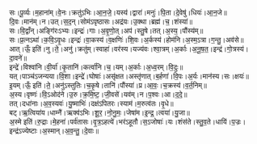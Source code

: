 

  
सः।पू॒र्व्यः।म॒हाना॑म्।वे॒नः।क्रतु॑ऽभिः।आ॒न॒जे॒।यस्य॑।द्वारा॑।मनुः॑।पि॒ता।दे॒वेषु॑।धियः॑।आ॒न॒जे॥  
दि॒वः।मान॑म्।न।उत्।स॒द॒न्।सोम॑ऽपृष्ठासः।अद्र॑यः।उ॒क्था।ब्रह्म॑।च॒।शंस्या॑॥  
सः।वि॒द्वाँन्।अङ्गि॑रःऽभ्यः।इन्द्रः॑।गाः।अ॒वृ॒णो॒त्।अप॑।स्तु॒षे।तत्।अ॒स्य॒।पौंस्य॑म्॥  
सः।प्र॒त्नऽथा॑।क॒वि॒ऽवृ॒धः।इन्द्रः॑।वा॒कस्य॑।व॒क्षणिः॑।शि॒वः।अ॒र्कस्य॑।होम॑नि।अ॒स्म॒ऽत्रा।ग॒न्तु॒।अव॑से॥  
आत्।ऊँ॒ इति॑।नु।ते॒।अनु॑।क्रतु॑म्।स्वाहा॑।वर॑स्य।यज्य॑वः।श्वा॒त्रम्।अ॒र्काः।अ॒नू॒ष॒त॒।इन्द्र॑।गो॒त्रस्य॑।दा॒वने॑॥  
इन्द्रे॑।विश्वा॑नि।वी॒र्या॑।कृ॒तानि॑।कर्त्वा॑नि।च॒।यम्।अ॒र्काः।अ॒ध्व॒रम्।वि॒दुः॥  
यत्।पाञ्च॑ऽजन्यया।वि॒शा।इन्द्रे॑।घोषाः॑।असृ॑क्षत।अस्तृ॑णात्।ब॒र्हणा॑।वि॒पः।अ॒र्यः।मान॑स्य।सः।क्षयः॑॥  
इ॒यम्।ऊँ॒ इति॑।ते॒।अनु॑ऽस्तुतिः।च॒कृ॒षे।तानि॑।पौंस्या॑।प्र।आ॒वः॒।च॒क्रस्य॑।व॒र्त॒निम्॥  
अ॒स्य।वृष्णः॑।वि॒ऽओद॑ने।उ॒रु।क्र॒मि॒ष्ट॒।जी॒वसे॑।यव॑म्।न।प॒श्वः।आ।द॒दे॒॥  
तत्।दधा॑नाः।अ॒व॒स्यवः॑।यु॒ष्माभिः॑।दक्ष॑ऽपितरः।स्याम॑।म॒रुत्व॑तः।वृ॒धे॥  
बट्।ऋ॒त्विया॑य।धाम्नै॑।ऋक्व॑ऽभिः।शू॒र॒।नो॒नु॒मः॒।जेषा॑म।इ॒न्द्र॒।त्वया॑।यु॒जा॥  
अ॒स्मे इति॑।रु॒द्राः।मे॒हना॑।पर्व॑तासः।वृ॒त्र॒ऽहत्ये॑।भर॑ऽहूतौ।स॒ऽजोषाः॑।यः।शंस॑ते।स्तु॒व॒ते।धायि॑।प॒ज्रः।इन्द्र॑ऽज्येष्टाः।अ॒स्मान्।अ॒व॒न्तु॒।दे॒वाः॥  
